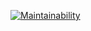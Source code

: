 [![Maintainability](https://api.codeclimate.com/v1/badges/a8db2d31b9fa3f00486a/maintainability)](https://codeclimate.com/github/kurikei/golang-sandbox/maintainability)
